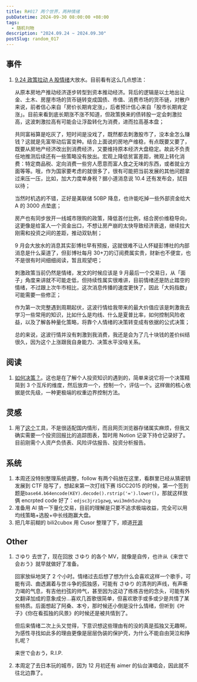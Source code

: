```yaml
---
title: R#017 两个世界，两种情绪
pubDatetime: 2024-09-30 08:00:00 +08:00
tags:
  - 随机刊物
description: "2024.09.24 ~ 2024.09.30"
postSlug: random_017
---
```


## 事件

1. [9.24 政策拉动 A 股情绪](https://finance.sina.cn/2024-09-25/detail-incqksve8173565.d.html?vt=4&cid=76996&node_id=76996)大放水。目前看有这么几点想法：

   从原本房地产推动经济逐步转型到资本推动经济。背后的逻辑是以土地出让金、土木、房屋市场的货币链转变成国债、市值、消费市场的货币链，对散户来说，前者信心来自「房价长期肯定涨」，后者预计信心来自「股市长期肯定涨」。目前来看到底长期涨不涨不知道，但政策换来的债转股一定会刺激拉高，这波刺激拉高有可能会让浮盈转化为消费，进而拉高基本盘；

   共同富裕算是吃灰了，短时间是没戏了，既然都去刺激股市了，没本金怎么赚钱？这就是先富带动后富变种。结合上面说的房地产维稳，有点既要又要了，既要从房地产经济改出到消费经济，又要维持原本经济大盘稳定。故此不负责任地推测后续还有一些策略没有放出。宏观上降低贫富差距，微观上转化消费：特定商品税、定向消费一些穷人愿意而富人食之无味的东西，或者就业方面等等。哦，作为国家要考虑的就很多了，很有可能把当前发展的其他问题拿过来压一压，比如，加大力度单身税？据小道消息说 10.4 还有发布会，拭目以待；

   当然时机选的不错，正好是美联储 50BP 降息，也许能吃掉一些外部资金给大 A 的 3000 点垫底；

   房产也有同步放开一线城市限购的政策，降低首付比例，结合房价维稳导向，这更像是给富人一个资金出口，不想让房产崩的太快导致经济衰退，继续拉大刚需和投资之间的差距，推动双轨制；

   9 月会大放水的消息其实彭博社早有预报，这就很难不让人怀疑彭博社的内部消息是什么渠道了，但彭博社每月 30+刀的订阅费属实贵，财新也不便宜，也不是很有时间细细阅读，暂且观望吧；

   刺激政策当前仍然是情绪，发文的时候应该是 9 月最后一个交易日，从「面子」角度来讲就不可能走低，但持续性属实很难讲，目前情绪还是防止踏空的情绪，不过跟上次牛市相比，这次消息传播的速度更快了，因此「大妈指数」可能需要一些修正；

   作为第一次完整遇到周期起伏，这波行情给我带来的最大价值应该是刺激我去学习一些常用的知识，比如什么是均线、什么是夏普比率，如何控制风险收益，以及了解各种量化策略，将靠个人情绪的决策转变成有依据的公式决策；

   总的来说，这波行情并没有刺激到我消费，我还是会为了几十块钱的差价纠结很久，因为这个上涨跟我自身能力、决策水平没啥关系。

## 阅读

1. [如何决策？](https://mp.weixin.qq.com/s?__biz=Mzg5NDMyMDk2OQ==&mid=2247494015&idx=1&sn=09c98f49ea29be4e96d58d64039cec5a)。这也是在了解个人投资知识的遇到的，简单来说它将一个决策精简到 3 个互斥的维度，然后放弃一个，控制一个，评估一个。这样做的核心依据是优先级，一种更极端的权重边界控制方法。

## 灵感

1. 用了[这个](https://www.financialaha.com/goals/)工具，不是很适配国内情形，而且网页浏览器存储属实麻烦，但我又确实需要一个投资回报比的追踪图表，暂时用 Notion 记录下持仓记录好了。目前刚需个人资产负债表、风险评估报告、投资分析报告。

## 系统

1. 本周还没特别整理系统调整，follow 有两个码放在这里，看群里已经从猜密钥发展到 CTF 隐写了，想起来第一次打线下赛 ISCC2015 的时候，第一个签到题是`base64.b64encode(KEY).decode().rstrip('=').lower()`，那就这样放俩 encrpted code 好了：`edjsc3jrz1gzwg`, `wui3mdn5zuh2cg`
2. 准备用 AI 搞一下量化交易，目前的理解是只要不追求极端收益，完全可以用均线策略+选股+中长线跑赢大盘。
3. 把几年前糊的 bili2cubox 用 Cusor 整理了下，顺道[开源](https://github.com/lc4t/ToolBox/blob/dev/bilibili/bili2cubox.py)

## Other

1. さゆり 去世了，现在回放 さゆり 的各个 MV，就像是自传，也许从《来世で会おう》就早就做好了准备。

   回家放纵地哭了 2 个小时。情绪过去后想了想为什么会喜欢这样一个歌手，可能有词、曲透漏着与世斗争的孤独感，可能有 さゆり 的清冽的声线，有声嘶力竭的气息，有吉他扫弦的帅气，甚至因为这动了练练吉他的念头，可能有外文翻译加成的意象成分...喜欢几首歌很简单，但喜欢歌手或多或少是共情了某些特质。后面想起了阿桑、本兮，那时候还小倒是没什么情绪，但听到《叶子》《你在看孤独的风景》的时候还是被共情到了。

   但后来情绪二次上头又觉得，下意识想这些理由有的没的真是孤独又无趣啊，为感性寻找如此多的理由更像是层层伪装的保护壳，为什么不能自由哭泣和挣扎呢？

   来世で会おう，R.I.P.

2. 本周定了去日本玩的城市，因为 12 月初还有 aimer 的仙台演唱会，因此就不往北边靠了。
